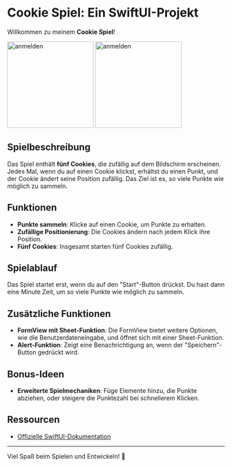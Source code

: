 # Cookie Spiel: Ein SwiftUI-Projekt

Willkommen zu meinem **Cookie Spiel**! 

<img src="https://github.com/Marco-Syntax/Cookie-Game/assets/148045668/49988fa7-6d2e-468c-aaeb-276c485f615e" alt="anmelden" width="200">
<img src="https://github.com/Marco-Syntax/Cookie-Game/assets/148045668/70e4eaef-352b-4397-91db-34d886c3027e" alt="anmelden" width="200">

## Spielbeschreibung

Das Spiel enthält **fünf Cookies**, die zufällig auf dem Bildschirm erscheinen. Jedes Mal, wenn du auf einen Cookie klickst, erhältst du einen Punkt, und der Cookie ändert seine Position zufällig. Das Ziel ist es, so viele Punkte wie möglich zu sammeln.

## Funktionen

- **Punkte sammeln**: Klicke auf einen Cookie, um Punkte zu erhalten.
- **Zufällige Positionierung**: Die Cookies ändern nach jedem Klick ihre Position.
- **Fünf Cookies**: Insgesamt starten fünf Cookies zufällig.

## Spielablauf

Das Spiel startet erst, wenn du auf den "Start"-Button drückst. Du hast dann eine Minute Zeit, um so viele Punkte wie möglich zu sammeln.

## Zusätzliche Funktionen

- **FormView mit Sheet-Funktion**: Die FormView bietet weitere Optionen, wie die Benutzerdateneingabe, und öffnet sich mit einer Sheet-Funktion.
- **Alert-Funktion**: Zeigt eine Benachrichtigung an, wenn der "Speichern"-Button gedrückt wird.

## Bonus-Ideen

- **Erweiterte Spielmechaniken**: Füge Elemente hinzu, die Punkte abziehen, oder steigere die Punktezahl bei schnellerem Klicken.

## Ressourcen

- [Offizielle SwiftUI-Dokumentation](https://developer.apple.com/documentation/swiftui)

---

Viel Spaß beim Spielen und Entwickeln! 🎉
